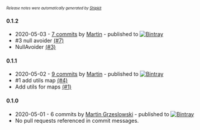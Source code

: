 <sup><sup>*Release notes were automatically generated by [Shipkit](http://shipkit.org/)*</sup></sup>

#### 0.1.2
 - 2020-05-03 - [7 commits](https://github.com/magx2/Steroids/compare/v0.1.1...v0.1.2) by [Martin](https://github.com/magx2) - published to [![Bintray](https://img.shields.io/badge/Bintray-0.1.2-green.svg)](https://bintray.com/big-boy/bigboy/Steroids/0.1.2)
 - #3 null avoider [(#7)](https://github.com/magx2/Steroids/pull/7)
 - NullAvoider [(#3)](https://github.com/magx2/Steroids/issues/3)

#### 0.1.1
 - 2020-05-02 - [9 commits](https://github.com/magx2/Steroids/compare/v0.1.0...v0.1.1) by [Martin](https://github.com/magx2) - published to [![Bintray](https://img.shields.io/badge/Bintray-0.1.1-green.svg)](https://bintray.com/big-boy/bigboy/Steroids/0.1.1)
 - #1 add utils map [(#4)](https://github.com/magx2/Steroids/pull/4)
 - Add utils for maps [(#1)](https://github.com/magx2/Steroids/issues/1)

#### 0.1.0
 - 2020-05-01 - 6 commits by [Martin Grzeslowski](https://github.com/magx2) - published to [![Bintray](https://img.shields.io/badge/Bintray-0.1.0-green.svg)](https://bintray.com/big-boy/bigboy/Steroids/0.1.0)
 - No pull requests referenced in commit messages.

